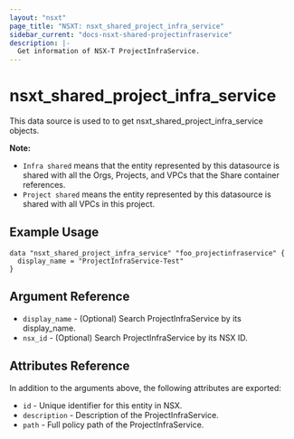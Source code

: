 ```yaml
---
layout: "nsxt"
page_title: "NSXT: nsxt_shared_project_infra_service"
sidebar_current: "docs-nsxt-shared-projectinfraservice"
description: |-
  Get information of NSX-T ProjectInfraService.
---
```


<!--
    Copyright 2023 VMware, Inc.
    SPDX-License-Identifier: Mozilla Public License 2.0
-->

# nsxt_shared_project_infra_service

This data source is used to to get nsxt_shared_project_infra_service objects.

**Note:**
* `Infra shared` means that the entity represented by this datasource is shared with all the Orgs, Projects, and VPCs that the Share container references.
* `Project shared` means the entity represented by this datasource is shared with all VPCs in this project. 

## Example Usage

```hcl
data "nsxt_shared_project_infra_service" "foo_projectinfraservice" {
  display_name = "ProjectInfraService-Test"
}
```

## Argument Reference

* `display_name` - (Optional) Search ProjectInfraService by its display_name.
* `nsx_id` - (Optional) Search ProjectInfraService by its NSX ID.

## Attributes Reference

In addition to the arguments above, the following attributes are exported:

* `id` - Unique identifier for this entity in NSX.
* `description` - Description of the ProjectInfraService.
* `path` - Full policy path of the ProjectInfraService.


